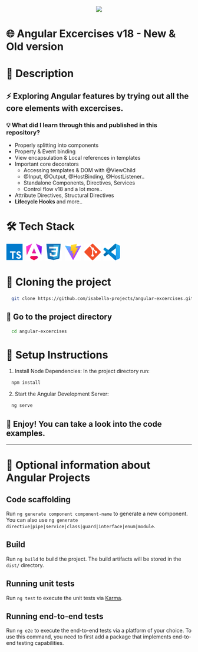 <div align="center">
    <img src="https://i.imgur.com/YlGrpaq.png" width="800px" height="auto">
</div>

# 🌐 Angular Excercises v18 - New & Old version

# 📝 Description

## ⚡ Exploring Angular features by trying out all the core elements with excercises.

### 💡 What did I learn through this and published in this repository?

-   Properly splitting into components
-   Property & Event binding
-   View encapsulation & Local references in templates
-   Important core decorators
    -   Accessing templates & DOM with @ViewChild
    -   @Input, @Output, @HostBinding, @HostListener..
    -   Standalone Components, Directives, Services
    -   Control flow v18 and a lot more..
-   Attribute Directives, Structural Directives
-   **Lifecycle Hooks** and more..

# 🛠 Tech Stack

<div>
    <img src="https://github.com/devicons/devicon/blob/master/icons/typescript/typescript-original.svg" title="TypeScript" alt="TypeScript" width="45" height="45"/>&nbsp;
    <img src="https://github.com/devicons/devicon/blob/master/icons/angular/angular-original.svg" title="Angular" alt="Angular" width="45" height="45"/>&nbsp;
    <img src="https://github.com/devicons/devicon/blob/master/icons/css3/css3-original.svg" title="CSS3" alt="CSS3" width="45" height="45"/>&nbsp;
    <img src="https://github.com/devicons/devicon/blob/master/icons/vitejs/vitejs-original.svg" title="ViteJS" alt="ViteJS" width="45" height="45"/>&nbsp;
    <img src="https://github.com/devicons/devicon/blob/master/icons/git/git-original.svg" title="Git" alt="Git" width="45" height="45"/>&nbsp;
    <img src="https://github.com/devicons/devicon/blob/master/icons/vscode/vscode-original.svg" title="VSCode" alt="VSCode" width="45" height="45"/>
</div>

# 🎯 Cloning the project

```bash
  git clone https://github.com/isabella-projects/angular-excercises.git
```

## 📌 Go to the project directory

```bash
  cd angular-excercises
```

# 📐 Setup Instructions

1. Install Node Dependencies: In the project directory run:

```bash
  npm install
```

2. Start the Angular Development Server:

```bash
  ng serve
```

## 🧪 Enjoy! You can take a look into the code examples.

---

# 📝 Optional information about Angular Projects

## Code scaffolding

Run `ng generate component component-name` to generate a new component. You can also use `ng generate directive|pipe|service|class|guard|interface|enum|module`.

## Build

Run `ng build` to build the project. The build artifacts will be stored in the `dist/` directory.

## Running unit tests

Run `ng test` to execute the unit tests via [Karma](https://karma-runner.github.io).

## Running end-to-end tests

Run `ng e2e` to execute the end-to-end tests via a platform of your choice. To use this command, you need to first add a package that implements end-to-end testing capabilities.

